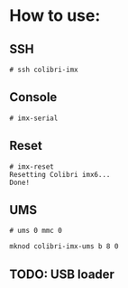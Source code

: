 # How to use:

## SSH
```
# ssh colibri-imx
```

## Console
```
# imx-serial
```

## Reset
```
# imx-reset
Resetting Colibri imx6...
Done!
```
## UMS
```
# ums 0 mmc 0

mknod colibri-imx-ums b 8 0
```

## TODO: USB loader
